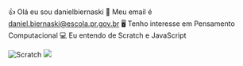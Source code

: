 👍 Olá eu sou  danielbiernaski
📧 Meu email é daniel.biernaski@escola.pr.gov.br
🖥️ Tenho interesse em Pensamento Computacional
💻 Eu entendo de Scratch e JavaScript

![Scratch](https://img.shields.io/badge/Scratch-4D97FF?style=for-the-badge&logo=Scratch&logoColor=white)
<img src = "https://img.shields.io/badge/JavaScript-323330?style=for-the-badge&logo=javascript&logoColor=F7DF1E">
